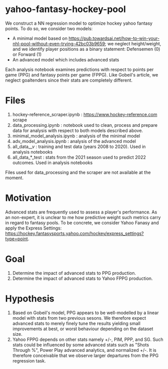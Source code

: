 # yahoo-fantasy-hockey-pool
We construct a NN regression model to optimize hockey yahoo fantasy points. To do so, we consider two models:
* A minimal model based on https://pub.towardsai.net/how-to-win-your-nhl-pool-without-even-trying-42bc03b9659; we neglect height/weight, and we identify player positions as a binary statement: Defensemen (0) or Forward (1)
* An advanced model which includes advanced stats

Each analysis notebook examines predictions with respect to points per game (PPG) and fantasy points per game (FPPG). Like Gobeil's article, we neglect goaltenders since their stats are completely different.

# Files
1. hockey-reference_scraper.ipynb : https://www.hockey-reference.com scrape
2. data_processing.ipynb : notebook used to clean, process and prepare data for analysis with respect to both models described above.
3. minimal_model_analysis.ipynb : analysis of the minimal model
4. adv_model_analysis.ipynb : analysis of the advanced model
5. all_data_*_v* : training and test data (years 2008 to 2020). Used in analysis notebooks
6. all_data_*_test : stats from the 2021 season used to predict 2022 outcomes. Used in analysis notebooks

Files used for data_processing and the scraper are not available at the moment. 

# Motivation
Advanced stats are frequently used to assess a player's performance. As an non-expert, it is unclear to me how predictive weight such metrics carry in regard to fantasy pools. To be concrete, we consider Yahoo Fanasy and apply the Express Settings: https://hockey.fantasysports.yahoo.com/hockey/express_settings?type=point.

# Goal
1. Determine the impact of advanced stats to PPG production.
2. Determine the impact of advanced stats to Yahoo FPPG production. 

# Hypothesis
1. Based on Gobeil's model, PPG appears to be well-modelled by a linear model with stats from two previous sesons. We therefore expect advanced stats to merely finely tune the results yielding small improvements at best, or worst behaviour depending on the dataset size.
2. Yahoo FPPG depends on other stats namely +/-, PIM, PPP, and SG. Such stats could be influenced by some advanced stats such as "Shots Through %", Power Play advanced analytics, and normalized +/-. It is therefore conceivable that we observe larger departures from the PPG regression task.
